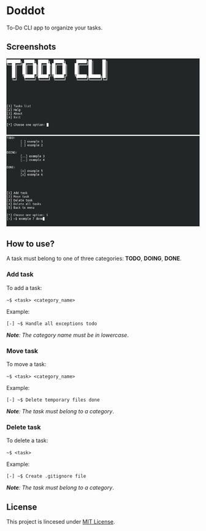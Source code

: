 # Doddot

To-Do CLI app to organize your tasks.

## Screenshots

<img src="screenshots/todo-cli.png" alt="menu">
<img src="screenshots/todo-cli2.png" alt="task-list">

## How to use?

A task must belong to one of three categories: **TODO**, **DOING**, **DONE**.

### Add task

To add a task:

`~$ <task> <category_name>`

Example:

```
[-] ~$ Handle all exceptions todo
```

***Note**: The category name must be in lowercase*.

### Move task

To move a task:

`~$ <task> <category_name>`

Example:

```
[-] ~$ Delete temporary files done
```

***Note**: The task must belong to a category*.

### Delete task

To delete a task:

`~$ <task>`

Example:

```
[-] ~$ Create .gitignore file
```

***Note**: The task must belong to a category*.

## License

This project is lincesed under [MIT License](LICENSE).
